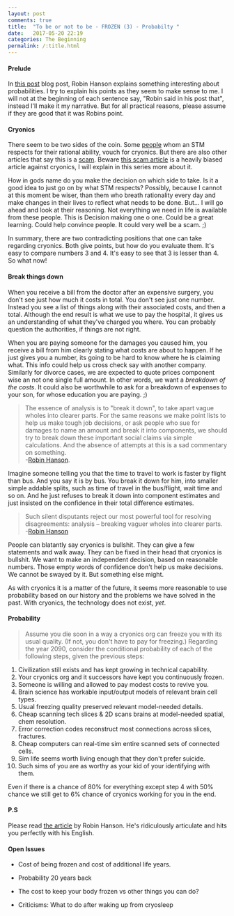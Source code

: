 ```yaml
---
layout: post
comments: true
title:  "To be or not to be - FROZEN (3) - Probabilty "
date:   2017-05-20 22:19
categories: The Beginning
permalink: /:title.html
---
```


#### Prelude
In [this post][break-cryonics-down] blog post, Robin Hanson explains something interesting about probabilities. I try to explain his points as they seem to make sense to me. I will not at the beginning of each sentence say, "Robin said in his post that", instead I'll make it my narrative. But for all practical reasons, please assume if they are good that it was Robins point. 

#### Cryonics

There seem to be two sides of the coin. Some [people][get-frozen] whom an STM respects for their rational ability, vouch for cryonics. But there are also other articles that say this is a [scam][cryonics_scam]. Beware [this scam article][cryonics_scam] is a heavily biased article against cryonics, I will explain in this series more about it.

How in gods name do you make the decision on which side to take. Is it a good idea to just go on by what STM respects? Possibly, because I cannot at this moment be wiser, than them who breath rationality every day and make changes in their lives to reflect what needs to be done. But... I will go ahead and look at their reasoning. Not everything we need in life is available from these people. This is Decision making one o one. Could be a great learning. Could help convince people. It could very well be a scam. ;)

In summary, there are two contradicting positions that one can take regarding cryonics. Both give points, but how do you evaluate them. It's easy to compare numbers 3 and 4. It's easy to see that 3 is lesser than 4. So what now!

#### Break things down

When you receive a bill from the doctor after an expensive surgery, you don't see just how much it costs in total. You don't see just one number. Instead you see a list of things along with their associated costs, and then a total. Although the end result is what we use to pay the hospital, it gives us an understanding of what they've charged you where. You can probably question the authorities, if things are not right. 

When you are paying someone for the damages you caused him, you receive a bill from him clearly stating what costs are about to happen. If he just gives you a number, its going to be hard to know where he is claiming what. This info could help us cross check say with another company. Similarly for divorce cases, we are expected to quote prices component wise an not one single full amount.  In other words, we want a *breakdown of the costs*. It could also be worthwhile to ask for a breakdown of expenses to your son, for whose education you are paying. ;)

> The essence of analysis is to "break it down", to take apart vague wholes into clearer parts.  For the same reasons we make point lists to help us make tough job decisions, or ask people who sue for damages to name an amount and break it into components, we should try to break down these important social claims via simple calculations.  And the absence of attempts at this is a sad commentary on something.    
-[Robin Hanson][break-cryonics-down].

Imagine someone telling you that the time to travel to work is faster by flight than bus. And you say it is by bus. You break it down for him, into smaller simple addable splits, such as time of travel in the bus/flight, wait time and so on. And he just refuses to break it down into component estimates and just insisted on the confidence in their total difference estimates.
 
> Such silent disputants reject our most powerful tool for resolving disagreements: analysis – breaking vaguer wholes into clearer parts.   
-[Robin Hanson][break-cryonics-down]

People can blatantly say cryonics is bullshit. They can give a few statements and walk away. They can be fixed in their head that cryonics is bullshit. We want to make an independent decision, based on reasonable numbers. Those empty words of confidence don't help us make decisions. We cannot be swayed by it. But something else might.

As with cryonics it is a matter of the future, it seems more reasonable to use probability based on our history and the problems we have solved in the past. With cryonics, the technology does not exist, _yet_.

#### Probability

> Assume you die soon in a way a cryonics org can freeze you with its usual quality.  (If not, you don't have to pay for freezing.)  Regarding the year 2090, consider the conditional probability of each of the following steps, given the previous steps:    
1) Civilization still exists and has kept growing in technical capability.   
2) Your cryonics org and it successors have kept you continuously frozen.   
3) Someone is willing and allowed to pay modest costs to revive you.   
4) Brain science has workable input/output models of relevant brain cell types.   
5) Usual freezing quality preserved relevant model-needed details.   
6) Cheap scanning tech slices & 2D scans brains at model-needed spatial, chem resolution.   
7) Error correction codes reconstruct most connections across slices, fractures.   
8) Cheap computers can real-time sim entire scanned sets of connected cells.    
9) Sim life seems worth living enough that they don't prefer suicide.   
10) Such sims of you are as worthy as your kid of your identifying with them.   

Even if there is a chance of 80% for everything except step 4 with 50% chance we still get to 6% chance of cryonics working for you in the end.

#### P.S

Please read [the article][break-cryonics-down] by Robin Hanson. He's ridiculously articulate and hits you perfectly with his English.

#### Open Issues

- Cost of being frozen and cost of additional life years.

- Probability 20 years back

- The cost to keep your body frozen vs other things you can do?

- Criticisms:  What to do after waking up from cryosleep


[break-cryonics-down]:http://www.overcomingbias.com/2009/03/break-cryonics-down.html
[Normal-cryonics]:http://lesswrong.com/lw/1mc/normal_cryonics/
[get-frozen]:http://www.overcomingbias.com/2008/12/we-agree-get-froze.html
[cryonics-wiki]:https://wiki.lesswrong.com/wiki/Cryonics
[alcor-faq]:http://www.alcor.org/FAQs/faq01.html
[conan]:http://youtu.be/PF7NpKG_S8g
[quora_elon]:https://www.quora.com/Will-Elon-Musk-do-a-Walt-Disney-and-freeze-himself-when-he-dies
[cryonics_scam]:http://www.medicalbag.com/grey-matter/cryonics-science-or-scam/article/472333/

